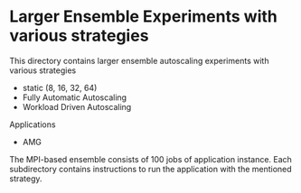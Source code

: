 # Larger Ensemble Experiments with various strategies

This directory contains larger ensemble autoscaling experiments with various strategies
- static (8, 16, 32, 64)
- Fully Automatic Autoscaling
- Workload Driven Autoscaling

Applications 
- AMG

The MPI-based ensemble consists of 100 jobs of application instance. Each subdirectory contains instructions to run the application with the mentioned strategy. 
